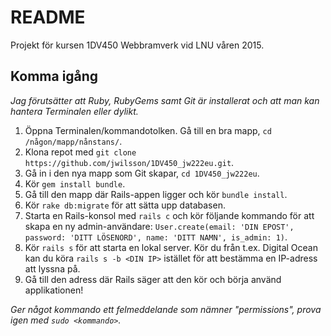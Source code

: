 # README

Projekt för kursen 1DV450 Webbramverk vid LNU våren 2015.

## Komma igång

*Jag förutsätter att Ruby, RubyGems samt Git är installerat och att man kan hantera Terminalen eller dylikt.*

1. Öppna Terminalen/kommandotolken. Gå till en bra mapp, `cd /någon/mapp/nånstans/`.
2. Klona repot med `git clone https://github.com/jwilsson/1DV450_jw222eu.git`.
3. Gå in i den nya mapp som Git skapar, `cd 1DV450_jw222eu`.
4. Kör `gem install bundle`.
5. Gå till den mapp där Rails-appen ligger och kör `bundle install`.
6. Kör `rake db:migrate` för att sätta upp databasen.
7. Starta en Rails-konsol med `rails c` och kör följande kommando för att skapa en ny admin-användare: `User.create(email: 'DIN EPOST', password: 'DITT LÖSENORD', name: 'DITT NAMN', is_admin: 1)`.
8. Kör `rails s` för att starta en lokal server. Kör du från t.ex. Digital Ocean kan du köra `rails s -b <DIN IP>` istället för att bestämma en IP-adress att lyssna på.
9. Gå till den adress där Rails säger att den kör och börja använd applikationen!

*Ger något kommando ett felmeddelande som nämner "permissions", prova igen med `sudo <kommando>`.*
